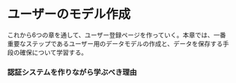 # ユーザーのモデル作成
これから6つの章を通して、ユーザー登録ページを作っていく。本章では、一番重要なステップであるユーザー用のデータモデルの作成と、データを保存する手段の確保について学習する。
### 認証システムを作りながら学ぶべき理由
